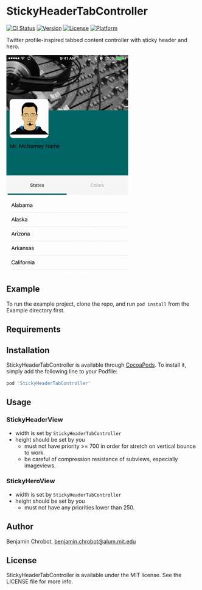 # StickyHeaderTabController

[![CI Status](http://img.shields.io/travis/bchrobot/StickyHeaderTabController.svg?style=flat)](https://travis-ci.org/bchrobot/StickyHeaderTabController)
[![Version](https://img.shields.io/cocoapods/v/StickyHeaderTabController.svg?style=flat)](http://cocoapods.org/pods/StickyHeaderTabController)
[![License](https://img.shields.io/cocoapods/l/StickyHeaderTabController.svg?style=flat)](http://cocoapods.org/pods/StickyHeaderTabController)
[![Platform](https://img.shields.io/cocoapods/p/StickyHeaderTabController.svg?style=flat)](http://cocoapods.org/pods/StickyHeaderTabController)

Twitter profile-inspired tabbed content controller with sticky header and hero.

![Demo Gif](Screenshots/StickyHeaderTabController.gif)

## Example

To run the example project, clone the repo, and run `pod install` from the Example directory first.

## Requirements

## Installation

StickyHeaderTabController is available through [CocoaPods](http://cocoapods.org). To install
it, simply add the following line to your Podfile:

```ruby
pod 'StickyHeaderTabController'
```

## Usage

### StickyHeaderView
- width is set by `StickyHeaderTabController`
- height should be set by you
    - must not have priority >= 700 in order for stretch on vertical bounce to work.
    - be careful of compression resistance of subviews, especially imageviews.

### StickyHeroView
- width is set by `StickyHeaderTabController`
- height should be set by you
    - must not have any priorities lower than 250.

## Author

Benjamin Chrobot, benjamin.chrobot@alum.mit.edu

## License

StickyHeaderTabController is available under the MIT license. See the LICENSE file for more info.

